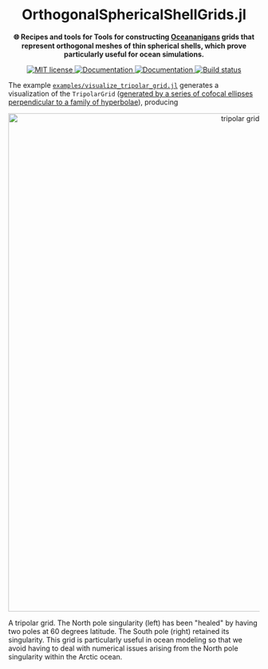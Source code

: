 <!-- Title -->
<h1 align="center">
  OrthogonalSphericalShellGrids.jl
</h1>

<!-- description -->
<p align="center">
  <strong>🌐 Recipes and tools for Tools for constructing  <a href="https://github.com/CliMA/Oceananigans.jl">Oceananigans</a> grids that represent orthogonal meshes of thin spherical shells, which prove particularly useful for ocean simulations.</strong>
</p>

<!-- Information badges -->
<p align="center">
    <a href="https://mit-license.org">
        <img alt="MIT license" src="https://img.shields.io/badge/License-MIT-blue.svg?style=flat-square">
    </a>
    <a href="https://clima.github.io/OrthogonalSphericalShellGrids.jl/stable">
        <img alt="Documentation" src="https://img.shields.io/badge/documentation-stable%20release-blue?style=flat-square">
    </a>
    <a href="https://clima.github.io/OrthogonalSphericalShellGrids.jl/dev">
        <img alt="Documentation" src="https://img.shields.io/badge/documentation-in%20development-orange?style=flat-square">
    </a>
    <a href="https://github.com/CliMA/OrthogonalSphericalShellGrids.jl/actions/workflows/CI.yml?query=branch%3Amain">
        <img alt="Build status" src="https://github.com/simone-silvestri/OrthogonalSphericalShellGrids.jl/actions/workflows/CI.yml/badge.svg?branch=main">
    </a>
</p>

The example [`examples/visualize_tripolar_grid.jl`](https://clima.github.io/OrthogonalSphericalShellGrids.jl/dev/literated/visualize_tripolar_grid/) generates a visualization of the `TripolarGrid` ([generated by a series of cofocal ellipses perpendicular to a family of hyperbolae](https://www.sciencedirect.com/science/article/abs/pii/S0021999196901369)),
producing

<p align="center">
<img width="1000" alt="tripolar grid visualization" src="https://github.com/user-attachments/assets/c2ffa8b0-fc40-4ec4-9eaa-d722ba001435">

A tripolar grid. The North pole singularity (left) has been "healed" by having two poles
at 60 degrees latitude. The South pole (right) retained its singularity. This grid is
particularly useful in ocean modeling so that we avoid having to deal with numerical issues
arising from the North pole singularity within the Arctic ocean.
</p>
